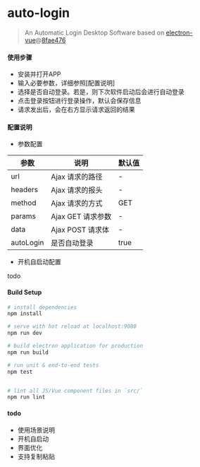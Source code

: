 # auto-login

> An Automatic Login Desktop Software based on [electron-vue](https://github.com/SimulatedGREG/electron-vue)@[8fae476](https://github.com/SimulatedGREG/electron-vue/tree/8fae4763e9d225d3691b627e83b9e09b56f6c935)

#### 使用步骤

- 安装并打开APP
- 输入必要参数，详细参照[配置说明]
- 选择是否自动登录。若是，则下次软件启动后会进行自动登录
- 点击登录按钮进行登录操作，默认会保存信息
- 请求发出后，会在右方显示请求返回的结果

#### 配置说明

- 参数配置

|  参数   | 说明  | 默认值
|  ----  | ----  | --- |
| url  | Ajax 请求的路径 | -
| headers  | Ajax 请求的报头 | -
| method  | Ajax 请求的方式 | GET
| params  | Ajax GET 请求参数 | -
| data  | Ajax POST 请求体 | -
| autoLogin  | 是否自动登录 | true

- 开机自启动配置

todo

#### Build Setup

``` bash
# install dependencies
npm install

# serve with hot reload at localhost:9080
npm run dev

# build electron application for production
npm run build

# run unit & end-to-end tests
npm test


# lint all JS/Vue component files in `src/`
npm run lint

```

#### todo

- 使用场景说明
- 开机自启动
- 界面优化
- 支持复制粘贴